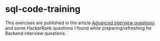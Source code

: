 # sql-code-training
This exercises are published in the article [Advanced interview questions](https://learnsql.com/blog/advanced-sql-interview-questions/?gad_source=1&gclid=CjwKCAjw6c63BhAiEiwAF0EH1EZlCSRAiVnLVb7HqSdY9L-GsysNfCCOVoSpstI3PMJIhyUvza5ejRoCw70QAvD_BwE) and some HackerRank questions I found while preparing/refreshing for Backend interview questions.
